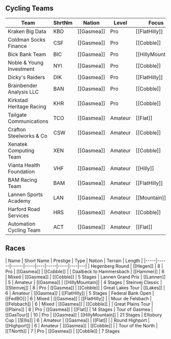 ## Cycling Teams

| Team | ShrtNm | Nation | Level | Focus |
|-------|-------|---------|-------|-----|
| Kraken Big Data | KBD | [[Gasmea]] | Pro | [[FlatHilly]]
| Coldman Socks Finance | CSF | [[Gasmea]] | Pro | [[Cobble]]
| Bick Bank Team | BIC | [[Gasmea]] | Pro | [[HillyMountain]]
| Noble & Young Investment | NYI | [[Gasmea]] | Pro | [[Cobble]]
| Dicky's Raiders | DIK | [[Gasmea]] | Pro | [[FlatHilly]]
| Brainbender Analysis LLC | BAN | [[Gasmea]] | Pro | [[Cobble]]
| Kirkstad Heritage Racing | KHR | [[Gasmea]] | Pro | [[Cobble]]
| Tailgate Communications | TCO | [[Gasmea]] | Amateur | [[Flat]]
| Crafton Steelworks & Co | CSW | [[Gasmea]] | Amateur | [[Cobble]]
| Xenatek Computing Team | XEN | [[Gasmea]] | Amateur | [[Cobble]]
| Vianta Health Foundation | VHF | [[Gasmea]] | Amateur | [[Hilly]]
| BAM Racing Team | BAM | [[Gasmea]] | Amateur | [[FlatHilly]]
| Lannen Sports Academy | LAN | [[Gasmea]] | Amateur | [[Mountain]]
| Harford Road Services | HRS | [[Gasmea]] | Amateur | [[Cobble]]
| Automation Cycling Team  | ACT | [[Gasmea]] | Amateur | [[Flat]]

## Races

| Name | Short Name | Prestige | Type | Nation | Terrain | Length |
|-----|------|------|-----|----|-----|-----|----|---|
| Hegenberg Round | [[Hegen]] | 8 | Pro | [[Gasmea]] | [[Cobble]] |
| Daalbeck to Hammersbach | [[Hammer]] | 6 | Mixed | [[Gasmea]] | [[Cobble]] | 5 Stages 
| Lannen Grand Prix | [[Lannen]] | 5 | Amateur | [[Gasmea]] | [[HillyMountain]] | 4 Stages 
| Steinvej Classic | [[Steinvej]] | 8 | Pro | [[Gasmea]] | [[Cobble]]
| Great Lakes Tour | [[Lakes]] | 6 | Amateur | [[Gasmea]] | [[FlatHilly]] | 5 Stages
| Federal Bank Open | [[FedBO]] | 6 | Mixed | [[Gasmea]] | [[FlatHilly]] |
| Muur de Felsbach | [[Felsbach]] | 6 | Mixed | [[Gasmea]] | [[Cobble]] |
| Great Plains Tour | [[Plains]] | 8 | Pro | [[Gasmea]] | [[Flat]] | 14 Stages
| Tour of Gasmea | [[GasTour]] | 10 | Pro | [[Gasmea]] | [[HillyMountain]] | 21 Stages
| Ellisbury Cup | [[Ellis]] | 6 | Amateur | [[Gasmea]] | [[Flat]] |
| Round Highport | [[Highport]] | 6 | Amateur | [[Gasmea]] | [[Cobble]] | 
| Tour of the North | [[TNorth]] | 7 | Pro | [[Gasmea]] | [[Cobble]] | 7 Stages
